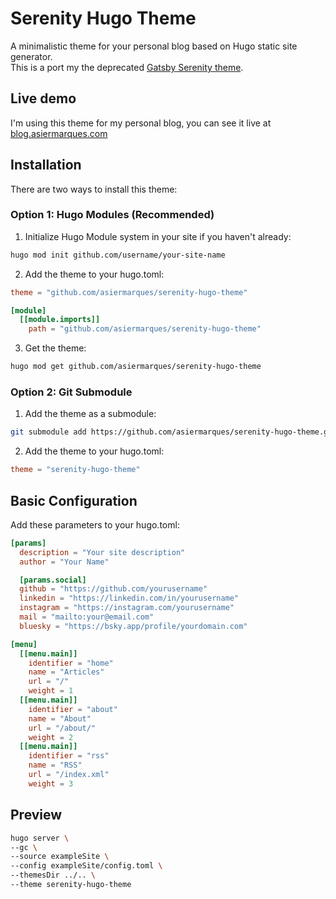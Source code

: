 # Serenity Hugo Theme

A minimalistic theme for your personal blog based on Hugo static site generator.  
This is a port my the deprecated [Gatsby Serenity theme](https://github.com/asiermarques/gatsby-theme-serenity).

## Live demo

I'm using this theme for my personal blog, you can see it live at [blog.asiermarques.com](https://blog.asiermarques.com)

## Installation

There are two ways to install this theme:

### Option 1: Hugo Modules (Recommended)

1. Initialize Hugo Module system in your site if you haven't already:

```bash
hugo mod init github.com/username/your-site-name
```

2. Add the theme to your hugo.toml:

```toml
theme = "github.com/asiermarques/serenity-hugo-theme"

[module]
  [[module.imports]]
    path = "github.com/asiermarques/serenity-hugo-theme"
```

3. Get the theme:

```bash
hugo mod get github.com/asiermarques/serenity-hugo-theme
```

### Option 2: Git Submodule

1. Add the theme as a submodule:

```bash
git submodule add https://github.com/asiermarques/serenity-hugo-theme.git themes/serenity-hugo-theme
```

2. Add the theme to your hugo.toml:

```toml
theme = "serenity-hugo-theme"
```

## Basic Configuration

Add these parameters to your hugo.toml:

```toml
[params]
  description = "Your site description"
  author = "Your Name"

  [params.social]
  github = "https://github.com/yourusername"
  linkedin = "https://linkedin.com/in/yourusername"
  instagram = "https://instagram.com/yourusername"
  mail = "mailto:your@email.com"
  bluesky = "https://bsky.app/profile/yourdomain.com"

[menu]
  [[menu.main]]
    identifier = "home"
    name = "Articles"
    url = "/"
    weight = 1
  [[menu.main]]
    identifier = "about"
    name = "About"
    url = "/about/"
    weight = 2
  [[menu.main]]
    identifier = "rss"
    name = "RSS"
    url = "/index.xml"
    weight = 3
```

## Preview

```bash
hugo server \
--gc \
--source exampleSite \
--config exampleSite/config.toml \
--themesDir ../.. \
--theme serenity-hugo-theme
```
